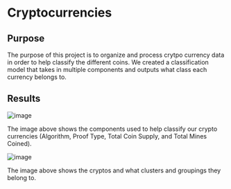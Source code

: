 # Cryptocurrencies

## Purpose

The purpose of this project is to organize and process crytpo currency data in order to help classify the different coins. We created a classification model that takes in multiple components and outputs what class each currency belongs to.

## Results

![image](https://user-images.githubusercontent.com/102189324/184535131-6d0afe83-2a2b-400e-a584-f191cd8d7719.png)

The image above shows the components used to help classify our crypto currencies (Algorithm, Proof Type, Total Coin Supply, and Total Mines Coined).

![image](https://user-images.githubusercontent.com/102189324/184535165-2428bc71-a5f8-4383-8654-3b22839e1aac.png)

The image above shows the cryptos and what clusters and groupings they belong to.
